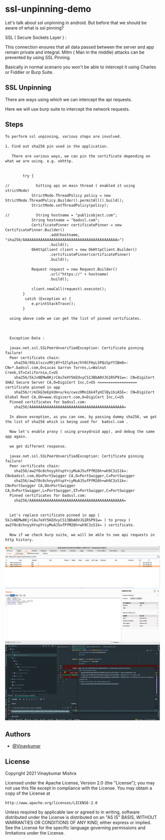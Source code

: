 # ssl-unpinning-demo

Let's talk about ssl unpinning in android. But before that we should be 
aware of what is ssl pinning?

SSL ( Secure Sockets Layer ) : 

This connection ensures that all data passed between the  server and app remain private and integral.
Mitm ( Man in the middle) attacks can be prevented by using SSL Pinning.

Basically in normal scenario you won't be able to intercept it using Charles or Fiddler or Burp Suite.

## SSL Unpinning
There are ways using which we can intercept the api requests.

Here we will use burp suite to intercept the network requests.



## Steps

```
To perform ssl unpinning, various steps are involved.

1. Find out sha256 pin used in the application.
   
   There are various ways, we can pin the certificate depending on what we are using. e.g. okhttp. 


        try {

//            hitting api on main thread ( enabled it using strictMode)
            StrictMode.ThreadPolicy policy = new StrictMode.ThreadPolicy.Builder().permitAll().build();
            StrictMode.setThreadPolicy(policy);

//            String hostname = "publicobject.com";
            String hostname = "badssl.com";
            CertificatePinner certificatePinner = new CertificatePinner.Builder()
                    .add(hostname, "sha256/AAAAAAAAAAAAAAAAAAAAAAAAAAAAAAAAAAAAAAAAAAA=")
                    .build();
            OkHttpClient client = new OkHttpClient.Builder()
                    .certificatePinner(certificatePinner)
                    .build();

            Request request = new Request.Builder()
                    .url("https://" + hostname)
                    .build();

            client.newCall(request).execute();
        }
         catch (Exception e) {
            e.printStackTrace();
        }

  using above code we can get the list of pinned certificates.



  Exception Data : 

  javax.net.ssl.SSLPeerUnverifiedException: Certificate pinning failure!
  Peer certificate chain:
    sha256/9SLklscvzMYj8f+52lp5ze/hY0CFHyLSPQzSpYYIBm8=: CN=*.badssl.com,O=Lucas Garron Torres,L=Walnut Creek,ST=California,C=US
    sha256/5kJvNEMw0KjrCAu7eXY5HZdvyCS13BbA0VJG1RSP91w=: CN=DigiCert SHA2 Secure Server CA,O=DigiCert Inc,C=US <================= certificate pinned in app
    sha256/r/mIkG3eEpVdm+u/ko/cwxzOMo1bk4TyHIlByibiA5E=: CN=DigiCert Global Root CA,OU=www.digicert.com,O=DigiCert Inc,C=US
  Pinned certificates for badssl.com:
    sha256/AAAAAAAAAAAAAAAAAAAAAAAAAAAAAAAAAAAAAAAAAAA=

  In above exception, as you can see, by passing dummy sha256, we got the list of sha256 which is being used for  badssl.com .

  Now let's enable proxy ( using proxydroid app), and debug the same app again.

  we get different response. 

  javax.net.ssl.SSLPeerUnverifiedException: Certificate pinning failure!
  Peer certificate chain:
    sha256/aw2f0c8chnyyhYvpY+iyMuAJ5ufPfM26h+wh9C3zS1k=: CN=badssl.com,OU=PortSwigger CA,O=PortSwigger,C=PortSwigger
    sha256/aw2f0c8chnyyhYvpY+iyMuAJ5ufPfM26h+wh9C3zS1k=: CN=PortSwigger CA,OU=PortSwigger CA,O=PortSwigger,L=PortSwigger,ST=PortSwigger,C=PortSwigger
  Pinned certificates for badssl.com:
    sha256/AAAAAAAAAAAAAAAAAAAAAAAAAAAAAAAAAAAAAAAAAAA=


  Let's replace certificate pinned in app ( 5kJvNEMw0KjrCAu7eXY5HZdvyCS13BbA0VJG1RSP91w= ) to proxy ( aw2f0c8chnyyhYvpY+iyMuAJ5ufPfM26h+wh9C3zS1k= ) certificate.

  Now if we check burp suite, we will be able to see api requests in http history.

```


 
![SSL Exceotion Screenshot](https://raw.githubusercontent.com/vinaykumar2197/ssl-unpinning-demo-app/master/sc-ssl-unpinning.png)
![Burp Suite Screenshot](https://raw.githubusercontent.com/vinaykumar2197/ssl-unpinning-demo-app/master/sc-burp-suite.png)


## Authors

- [@Vinaykumar](https://www.github.com/vinaykumar2197)


## License
Copyright 2021 Vinaykumar Mishra

Licensed under the Apache License, Version 2.0 (the "License");
you may not use this file except in compliance with the License.
You may obtain a copy of the License at

    http://www.apache.org/licenses/LICENSE-2.0

Unless required by applicable law or agreed to in writing, software
distributed under the License is distributed on an "AS IS" BASIS,
WITHOUT WARRANTIES OR CONDITIONS OF ANY KIND, either express or implied.
See the License for the specific language governing permissions and
limitations under the License.

